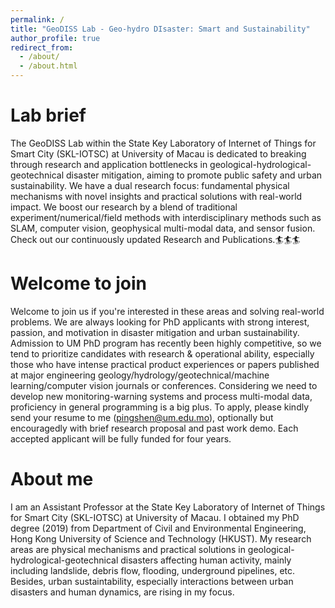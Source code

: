 ```yaml
---
permalink: /
title: "GeoDISS Lab - Geo-hydro DIsaster: Smart and Sustainability"
author_profile: true
redirect_from: 
  - /about/
  - /about.html
---
```


Lab brief
======
The GeoDISS Lab within the State Key Laboratory of Internet of Things for Smart City (SKL-IOTSC) at University of Macau is dedicated to breaking through research and application bottlenecks in geological-hydrological-geotechnical disaster mitigation, aiming to promote public safety and urban sustainability. We have a dual research focus: fundamental physical mechanisms with novel insights and practical solutions with real-world impact. We boost our research by a blend of traditional experiment/numerical/field methods with interdisciplinary methods such as SLAM, computer vision, geophysical multi-modal data, and sensor fusion. Check out our continuously updated Research and Publications.🏄🏄🏄

Welcome to join
=====
Welcome to join us if you're interested in these areas and solving real-world problems. We are always looking for PhD applicants with strong interest, passion, and motivation in disaster mitigation and urban sustainability. Admission to UM PhD program has recently been highly competitive, so we tend to prioritize candidates with research & operational ability, especially those who have intense practical product experiences or papers published at major engineering geology/hydrology/geotechnical/machine learning/computer vision journals or conferences. Considering we need to develop new monitoring-warning systems and process multi-modal data, proficiency in general programming is a big plus. To apply, please kindly send your resume to me (pingshen@um.edu.mo), optionally but encouragedly with brief research proposal and past work demo. Each accepted applicant will be fully funded for four years. 

About me
======
I am an Assistant Professor at the State Key Laboratory of Internet of Things for Smart City (SKL-IOTSC) at University of Macau. I obtained my PhD degree (2019) from Department of Civil and Environmental Engineering, Hong Kong University of Science and Technology (HKUST). My research areas are physical mechanisms and practical solutions in geological-hydrological-geotechnical disasters affecting human activity, mainly including landslide, debris flow, flooding, underground pipelines, etc. Besides, urban sustaintability, especially interactions between urban disasters and human dynamics, are rising in my focus.
